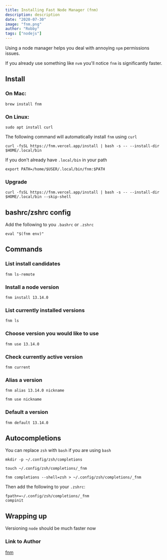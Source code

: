 ```yaml
---
title: Installing Fast Node Manager (fnm)
description: description
date: "2020-07-30"
image: "fnm.png"
author: "Robby"
tags: ["nodejs"]
---
```


Using a node manager helps you deal with annoying `npm` permissions issues.

If you already use something like `nvm` you'll notice `fnm` is significantly faster.

## Install

### On Mac:

```
brew install fnm
```

### On Linux:

```
sudo apt install curl
```

The following command will automatically install `fnm` using `curl`

```
curl -fsSL https://fnm.vercel.app/install | bash -s -- --install-dir $HOME/.local/bin
```

If you don't already have `.local/bin` in your path

```
export PATH=/home/$USER/.local/bin/fnm:$PATH
```

### Upgrade

```
curl -fsSL https://fnm.vercel.app/install | bash -s -- --install-dir $HOME/.local/bin --skip-shell
```

## bashrc/zshrc config

Add the following to you `.bashrc` or `.zshrc`

```
eval "$(fnm env)"
```

## Commands

### List install candidates

```
fnm ls-remote
```

### Install a node version

```
fnm install 13.14.0
```

### List currently installed versions

```
fnm ls
```

### Choose version you would like to use

```
fnm use 13.14.0
```

### Check currently active version

```
fnm current
```

### Alias a version

```
fnm alias 13.14.0 nickname

fnm use nickname
```

### Default a version

```
fnm default 13.14.0
```

## Autocompletions

You can replace `zsh` with `bash` if you are using `bash`

```
mkdir -p ~/.config/zsh/completions

touch ~/.config/zsh/completions/_fnm

fnm completions --shell=zsh > ~/.config/zsh/completions/_fnm
```

Then add the following to your `.zshrc`:

```
fpath+=~/.config/zsh/completions/_fnm
compinit
```

## Wrapping up

Versioning `node` should be much faster now

### Link to Author

[fnm](https://github.com/Schniz/fnm)
